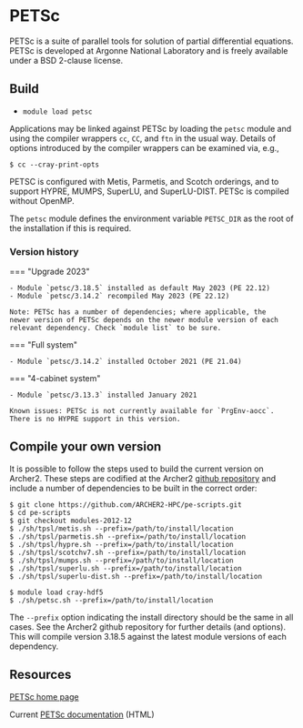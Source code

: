 # PETSc

PETSc is a suite of parallel tools for solution of partial differential
equations. PETSc is developed at Argonne National Laboratory and is
freely available under a BSD 2-clause license.

## Build

- `module load petsc`

Applications may be linked against PETSc by loading the `petsc` module
and using the compiler wrappers `cc`, `CC`, and `ftn` in the usual way.
Details of options introduced by the compiler wrappers can be
examined via, e.g.,
```
$ cc --cray-print-opts
```

PETSC is configured with Metis, Parmetis, and Scotch orderings, and to
support HYPRE, MUMPS, SuperLU, and SuperLU-DIST.
PETSc is compiled without OpenMP.

The `petsc` module defines the environment variable `PETSC_DIR` as the
root of the installation if this is required.


### Version history

=== "Upgrade 2023"

    - Module `petsc/3.18.5` installed as default May 2023 (PE 22.12)
    - Module `petsc/3.14.2` recompiled May 2023 (PE 22.12)

    Note: PETSc has a number of dependencies; where applicable, the
    newer version of PETSc depends on the newer module version of each
    relevant dependency. Check `module list` to be sure.

=== "Full system"

    - Module `petsc/3.14.2` installed October 2021 (PE 21.04)

=== "4-cabinet system"

    - Module `petsc/3.13.3` installed January 2021

    Known issues: PETSc is not currently available for `PrgEnv-aocc`.
    There is no HYPRE support in this version.


## Compile your own version

It is possible to follow the steps used to build the current version
on Archer2. These steps are codified at the Archer2
[github repository](https://github.com/ARCHER2-HPC/pe-scripts/tree/cse-develop)
and include a number of dependencies to be built in the correct order:
```
$ git clone https://github.com/ARCHER2-HPC/pe-scripts.git
$ cd pe-scripts
$ git checkout modules-2012-12
$ ./sh/tpsl/metis.sh --prefix=/path/to/install/location
$ ./sh/tpsl/parmetis.sh --prefix=/path/to/install/location
$ ./sh/tpsl/hypre.sh --prefix=/path/to/install/location
$ ./sh/tpsl/scotchv7.sh --prefix=/path/to/install/location
$ ./sh/tpsl/mumps.sh --prefix=/path/to/install/location
$ ./sh/tpsl/superlu.sh --prefix=/path/to/install/location
$ ./sh/tpsl/superlu-dist.sh --prefix=/path/to/install/location

$ module load cray-hdf5
$ ./sh/petsc.sh --prefix=/path/to/install/location
```
The `--prefix` option indicating the install directory should be the
same in all cases. See the Archer2 github repository for further
details (and options). This will compile version 3.18.5 against the
latest module versions of each dependency.


## Resources

[PETSc home page](https://petsc.org/release/)

Current [PETSc documentation](https://petsc.org/release/manual/)
(HTML)
